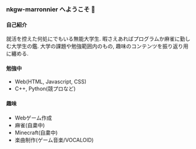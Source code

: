 ### nkgw-marronnier へようこそ 👋

#### 自己紹介

就活を控えた何処にでもいる無能大学生. 暇さえあればプログラムか麻雀に勤しむ大学生の鑑. 
大学の課題や勉強範囲内のもの, 趣味のコンテンツを振り返り用に纏める.

#### 勉強中

* Web(HTML, Javascript, CSS)
* C++, Python(競プロなど)

#### 趣味

* Webゲーム作成
* 麻雀(自粛中)
* Minecraft(自粛中)
* 楽曲制作(ゲーム音楽/VOCALOID)
